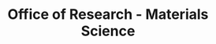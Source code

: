 ---
title: Office of Research - Materials Science 
category:
tag: 
- Research
- news
excerpt: Hosted by Alice White and David Bishop 

link: http://www.bu.edu/research/news-events/featured-events-2/research-on-tap-meet-greet-and-learn/
---  